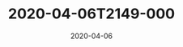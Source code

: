---
date: 2020-04-06
title: 2020-04-06T2149-000
hero: 2020/2020-04-06T2149-000.jpeg

# briefly describe the image…
alt: ''

# insert the closed caption text after the three-dash break…
# (include line-breaks, punctuation, and capitalization)
---